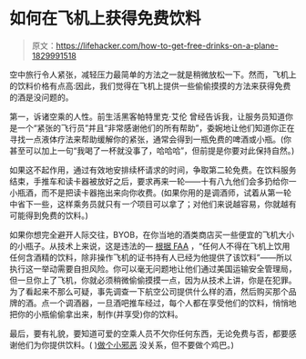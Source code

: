 # 如何在飞机上获得免费饮料

> 原文：<https://lifehacker.com/how-to-get-free-drinks-on-a-plane-1829991518>

空中旅行令人紧张，减轻压力最简单的方法之一就是稍微放松一下。然而，飞机上的饮料价格有点高:因此，我们觉得在飞机上提供一些偷偷摸摸的方法来获得免费的酒是没问题的。



第一，诉诸空乘的人性。前生活黑客帕特里克·艾伦 曾经告诉我，让服务员知道你是一个“紧张的飞行员”并且“非常感谢他们的所有帮助”，委婉地让他们知道你正在寻找一点液体疗法来帮助缓解你的紧张，通常会得到一瓶免费的啤酒或小瓶。(你甚至可以加上一句“我喝了一杯就没事了，哈哈哈”，但前提是你要对此保持自然。)

如果这不起作用，通过有效地安排续杯请求的时间，争取第二轮免费。在饮料服务结束，手推车和读卡器被放好之后，要求再来一轮——十有八九他们会多扔给你一小瓶酒，而不是把读卡器拖出来向你收费。(如果你用的是调酒师，试着从第一轮中省下一些，这样乘务员就只有*一个*项目可以拿了；对他们来说越容易，你就越有可能得到免费的饮料。)

如果你想完全避开人际交往，BYOB，在你当地的酒类商店买一些便宜的飞机大小的小瓶子。从技术上来说，这是违法的— [根据 FAA](https://www.law.cornell.edu/cfr/text/14/121.575) ，“任何人不得在飞机上饮用任何含酒精的饮料，除非操作飞机的证书持有人已经为他提供了该饮料”——所以执行这一举动需要自担风险。你可以毫无问题地让他们通过美国运输安全管理局，但一旦你上了飞机，你就必须稍微偷偷摸摸一点，因为从技术上讲，你是在犯罪。为了看起来不那么可疑，事先调查一下航空公司提供什么样的酒，然后购买那个品牌的酒。点一个调酒器，一旦酒吧推车经过，每个人都在享受他们的饮料，悄悄地把你的小瓶偷偷拿出来，制作(并享受)你的饮料。

最后，要有礼貌，要知道可爱的空乘人员不欠你任何东西，无论免费与否，都要感谢他们为你提供饮料。( [)做个小邪恶](https://lifehacker.com/c/evil-week) 没关系，但不要做个鸡巴。)